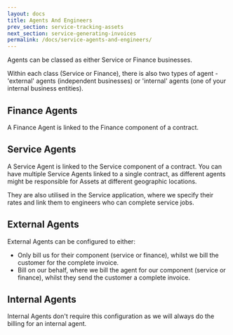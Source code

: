 ```yaml
---
layout: docs
title: Agents And Engineers
prev_section: service-tracking-assets
next_section: service-generating-invoices
permalink: /docs/service-agents-and-engineers/
---
```


Agents can be classed as either Service or Finance businesses.

Within each class (Service or Finance), there is also two types of agent - 'external' agents (independent businesses) or 'internal' agents (one of your internal business entities).

## Finance Agents

A Finance Agent is linked to the Finance component of a contract.

## Service Agents

A Service Agent is linked to the Service component of a contract. You can have multiple Service Agents linked to a single contract, as different agents might be responsible for Assets at different geographic locations.

They are also utilised in the Service application, where we specify their rates and link them to engineers who can complete service jobs.

## External Agents

External Agents can be configured to either:

* Only bill us for their component (service or finance), whilst we bill the customer for the complete invoice.
* Bill on our behalf, where we bill the agent for our component (service or finance), whilst they send the customer a complete invoice.

## Internal Agents

Internal Agents don't require this configuration as we will always do the billing for an internal agent.
